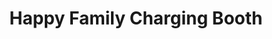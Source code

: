 ---
title: "Happy Family Charging Booth"
url: /zwedru/happy-family-charging-booth/
shop: electronics
---
